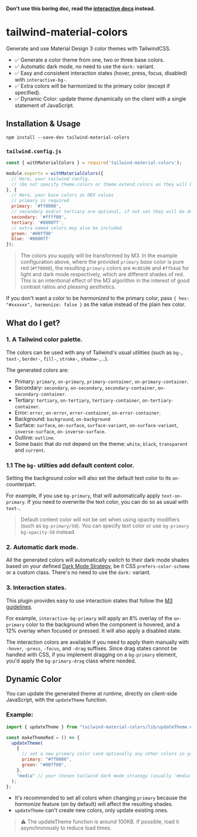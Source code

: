 **Don't use this boring doc, read the [interactive docs](https://tailwind-material-colors-docs.vercel.app/) instead.**

# tailwind-material-colors

Generate and use Material Design 3 color themes with TailwindCSS.

- ✅ Generate a color theme from one, two or three base colors.
- ✅ Automatic dark mode, no need to use the `dark:` variant.
- ✅ Easy and consistent interaction states (hover, press, focus, disabled) with `interactive-bg-`.
- ✅ Extra colors will be harmonized to the primary color (except if specified).
- ✅ Dynamic Color: update theme dynamically on the client with a single statement of JavaScript.

## Installation & Usage

```
npm install --save-dev tailwind-material-colors
```

### `tailwind.config.js`

```js
const { withMaterialColors } = require('tailwind-material-colors');

module.exports = withMaterialColors({
  // Here, your tailwind config.
  // (Do not specify theme.colors or theme.extend.colors as they will be overwritten).
}, {
  // Here, your base colors as HEX values
  // primary is required
  primary: '#ff0000',
  // secondary and/or tertiary are optional, if not set they will be derived from the primary color
  secondary: '#ffff00',
  tertiary: '#0000ff',
  // extra named colors may also be included
  green: '#00ff00'
  blue: '#0000ff'
});
```

> The colors you supply will be transformed by M3. In the example configuration above, where the provided `primary` _base_ color is pure red (`#ff0000`), the resulting `primary` colors are `#c00100` and `#ffb4a8` for light and dark mode respectively, which are different shades of red. This is an intentional effect of the M3 algorithm in the interest of good contrast ratios and pleasing aesthetics.

If you don't want a color to be _harmonized_ to the primary color, pass `{ hex: "#xxxxxx", harmonize: false }` as the value instead of the plain hex color.

## What do I get?

### 1. A Tailwind color palette.

The colors can be used with any of Tailwind's usual utilities (such as `bg-`, `text-`, `border-`, `fill-`, `stroke-`, `shadow-`,...).

The generated colors are:

- Primary: `primary`, `on-primary`, `primary-container`, `on-primary-container`.
- Secondary: `secondary`, `on-secondary`, `secondary-container`, `on-secondary-container`.
- Tertiary: `tertiary`, `on-tertiary`, `tertiary-container`, `on-tertiary-container`.
- Error: `error`, `on-error`, `error-container`, `on-error-container`.
- Background: `background`, `on-background`
- Surface: `surface`, `on-surface`, `surface-variant`, `on-surface-variant`, `inverse-surface`, `on-inverse-surface`.
- Outline: `outline`.
- Some basic that do not depend on the theme: `white`, `black`, `transparent` and `current`.

### 1.1 The `bg-` utilties add default content color.

Setting the background color will also set the default text color to its `on-` counterpart.

For example, if you use `bg-primary`, that will automatically apply `text-on-primary`. If you need to overwrite the text color, you can do so as usual with `text-`.

> Default content color will not be set when using opacity modifiers (such as `bg-primary/50`). You can specify text color or use `bg-primary bg-opacity-50` instead.

### 2. Automatic dark mode.

All the generated colors will automatically switch to their dark mode shades based on your defined [Dark Mode Strategy](https://tailwindcss.com/docs/dark-mode#toggling-dark-mode-manually), be it CSS `prefers-color-scheme` or a custom class. There's no need to use the `dark:` variant.

### 3. Interaction states.

This plugin provides easy to use interaction states that follow the [M3 guidelines](https://m3.material.io/foundations/interaction-states).

For example, `interactive-bg-primary` will apply an 8% overlay of the `on-primary` color to the background when the component is hovered, and a 12% overlay when focused or pressed. It will also apply a disabled state.

The interaction colors are available if you need to apply them manually with `-hover`, `-press`, `-focus`, and `-drag` suffixes. Since drag states cannot be handled with CSS, if you implement dragging on a `bg-primary` element, you'd apply the `bg-primary-drag` class where needed.

## Dynamic Color

You can update the generated theme at runtime, directly on client-side JavaScript, with the `updateTheme` function.

### Example:

```jsx
import { updateTheme } from "tailwind-material-colors/lib/updateTheme.esm";

const makeThemeRed = () => {
  updateTheme(
    {
      // set a new primary color (and optionally any other colors in your theme)
      primary: "#ff0000",
      green: "#00ff00",
    },
    "media" // your chosen tailwind dark mode strategy (usually 'media' or 'class')
  );
};
```

- It's recommended to set all colors when changing `primary` because the _harmonize_ feature (on by default) will affect the resulting shades.
- `updateTheme` can't create new colors, only update existing ones.

> ⚠️ The updateTheme function is around 100KB. If possible, load it asynchronously to reduce load times.

<!-- TODO interactive text -->
